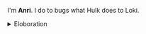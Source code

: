 I'm **Anri**. I do to bugs what Hulk does to Loki.

<details>
<summary>Eloboration</summary>

Hi, I'm Anri Lombard. A student and engineer who typically takes pride in learning difficult concepts, then applying them to useful/interesting projects. Currently, the focus is on AI-centric projects; it is a deeply impactful yet complicated field that grabs my interest.

## 🚀 Quick Facts

- 🎓 Studying Statistics and Computer Science in university.
- 🌐 Exploring Artificial Intelligence outside of the university.
- 🎧 Avid podcast listener. Joe Rogan, Andrew Huberman, and Lex Fridman are my current favorite hosts.
- 📚 I read a lot.
- 🏋️‍♂️ Emphasize athleticism, fitness, and health, perhaps more than most nerds.
- 💻 Most of my time is spent studying and programming, which results in a small social media footprint (for now).

## 📬 Get in Touch

- [LinkedIn](https://www.linkedin.com/in/anri-lombard-ab37ab201/)
- [Website](https://anri-lombard-v4-anri-lombard.vercel.app/)

</details>

